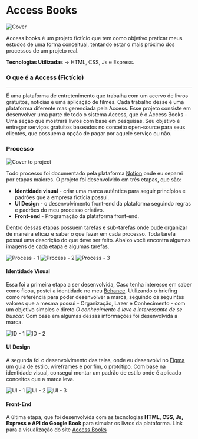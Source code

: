 # Access Books

![Cover](https://drive.google.com/file/d/1J1rfVqXKcPhjclxYb0SZ-VXQvnVm2V3D/view?usp=drive_link)

Access books é um projeto fictício que tem como objetivo praticar meus estudos de uma forma conceitual, tentando estar o mais próximo dos processos de um projeto real.

**Tecnologias Utilizadas** -> HTML, CSS, Js e Express.

### O que é a Access (Fictício)

---

É uma plataforma de entretenimento que trabalha com um acervo de livros gratuitos, notícias e uma aplicação de filmes. Cada trabalho desse é uma plataforma diferente mas gerenciada pela Access. Esse projeto consiste em desenvolver uma parte de todo o sistema Access, que é o Access Books - Uma seção que mostrará livros com base em pesquisas. Seu objetivo é entregar serviços gratuitos baseados no conceito open-source para seus clientes, que possuem a opção de pagar por aquele serviço ou não.

### Processo

![Cover to project](https://drive.google.com/file/d/1C8OnL6W4hQym4PVzhCl-iOjcZtkoL24b/view?usp=drive_link)

Todo processo foi documentado pela plataforma [Notion](https://www.notion.so/pt-br) onde eu separei por etapas maiores. O projeto foi desenvolvido em três etapas, que são:

- **Identidade visual** - criar uma marca autêntica para seguir princípios e padrões que a empresa fictícia possui.
- **UI Design** - o desenvolvimento front-end da plataforma seguindo regras e padrões do meu processo criativo.
- **Front-end** - Programação da plataforma front-end.

Dentro dessas etapas possuem tarefas e sub-tarefas onde pude organizar de maneira eficaz e saber o que fazer em cada processo. Toda tarefa possui uma descrição do que deve ser feito. Abaixo você encontra algumas imagens de cada etapa e algumas tarefas.

![Process - 1](https://drive.google.com/file/d/1rNSCh_NwLNMFaAM9_5r36yD4pQMRqojq/view?usp=drive_link)
![Process - 2](https://drive.google.com/file/d/1kp4Xdr7PwBEGXbYhHEKeX0NKjI60bT26/view?usp=drive_link)
![Process - 3](https://drive.google.com/file/d/1S-TOQVxG70yPfseoBlyuLFhzM8nPTm05/view?usp=drive_link)

#### Identidade Visual

Essa foi a primeira etapa a ser desenvolvida, Caso tenha interesse em saber como ficou, postei a identidade no meu [Behance](https://www.behance.net/gallery/188768665/Access-Books?tracking_source=search_projects|access+books&l=1). Utilizando o briefing como referência para poder desenvolver a marca, seguindo os seguintes valores que a mesma possui - Organização, Lazer e Conhecimento - com um objetivo simples e direto _O conhecimento é leve e interessante de se buscar._ Com base em algumas dessas informações foi desenvolvida a marca.

![ID - 1](https://drive.google.com/file/d/1jlSy--aa4Lhk1FaFApAIbFQRNHUMVz2i/view?usp=drive_link)
![ID - 2](https://drive.google.com/file/d/1CeKvzVnwCvKhilSlCyVDfQd9d8ehkamd/view?usp=drive_link)

#### UI Design

A segunda foi o desenvolvimento das telas, onde eu desenvolvi no [Figma](https://www.figma.com/) um guia de estilo, wireframes e por fim, o protótipo. Com base na identidade visual, consegui montar um padrão de estilo onde é aplicado conceitos que a marca leva.

![UI - 1](https://drive.google.com/file/d/1LQy-k07P0EdSneIcMU9rqbsTKhHIx71c/view?usp=drive_link)
![UI - 2](https://drive.google.com/file/d/1Qd0W9u5sYh0zPAQOqpdA60oAeXxqkpZv/view?usp=drive_link)
![UI - 3](https://drive.google.com/file/d/1MUUn7fOJ6m3Sqp5AjuPIJGsks3u7viQD/view?usp=drive_link)

#### Front-End

A última etapa, que foi desenvolvida com as tecnologias **HTML, CSS, Js, Express e API do Google Book** para simular os livros da plataforma. Link para a visualização do site [Access Books](https://access-books.netlify.app/)
